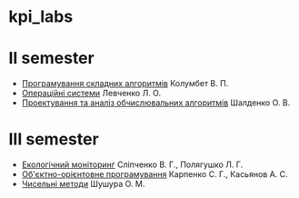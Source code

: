 # kpi_labs
<h1>II semester</h1>
<ul>
  <li>
    <a href=https://github.com/qqlexa/complex_algorithms>Програмування складних алгоритмів</a> Колумбет В. П.
  </li>
  <li>
    <a href=https://github.com/qqlexa/operation_systems>Операційні системи</a> Левченко Л. О.
  </li>
  <li>
    <a href=>Проектування та аналіз обчислювальних алгоритмів</a> Шалденко О. В.
  </li>
</ul>

<h1>III semester</h1>
<ul>
  <li>
    <a href=https://github.com/qqlexa/kpi_labs/tree/main/ecological_monitoring>Екологічний моніторинг</a> Сліпченко В. Г., Полягушко Л. Г.
  </li>
  <li>
    <a href=https://github.com/qqlexa/kpi_labs/tree/main/oop>Об'єктно-орієнтовне програмування</a> Карпенко С. Г., Касьянов А. С.
  </li>
  <li>
    <a href=https://github.com/qqlexa/numerical_methodsp>Чисельні методи</a> Шушура О. М.
  </li>
</ul>
